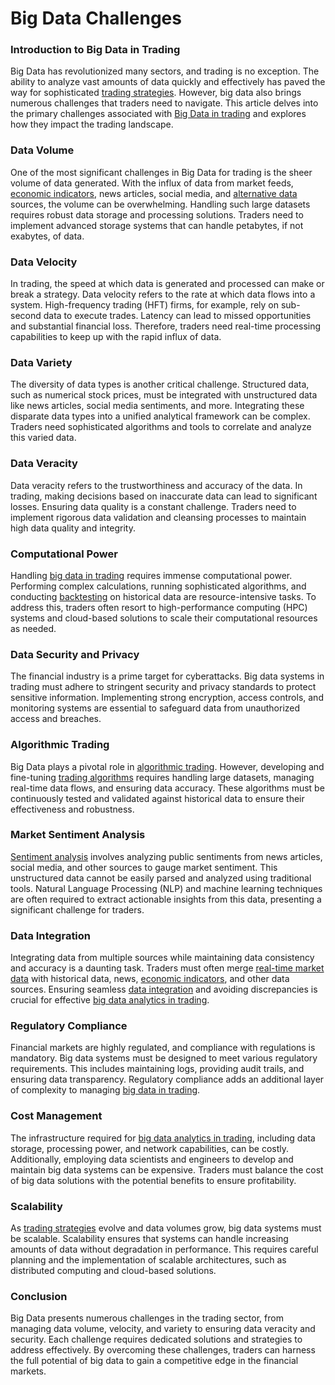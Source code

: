 # Big Data Challenges

### Introduction to Big Data in Trading

Big Data has revolutionized many sectors, and trading is no exception. The ability to analyze vast amounts of data quickly and effectively has paved the way for sophisticated [trading strategies](../t/trading_strategies.md). However, big data also brings numerous challenges that traders need to navigate. This article delves into the primary challenges associated with [Big Data in trading](../b/big_data_in_trading.md) and explores how they impact the trading landscape.

### Data Volume

One of the most significant challenges in Big Data for trading is the sheer volume of data generated. With the influx of data from market feeds, [economic indicators](../e/economic_indicators.md), news articles, social media, and [alternative data](../a/alternative_data.md) sources, the volume can be overwhelming. Handling such large datasets requires robust data storage and processing solutions. Traders need to implement advanced storage systems that can handle petabytes, if not exabytes, of data.

### Data Velocity

In trading, the speed at which data is generated and processed can make or break a strategy. Data velocity refers to the rate at which data flows into a system. High-frequency trading (HFT) firms, for example, rely on sub-second data to execute trades. Latency can lead to missed opportunities and substantial financial loss. Therefore, traders need real-time processing capabilities to keep up with the rapid influx of data.

### Data Variety

The diversity of data types is another critical challenge. Structured data, such as numerical stock prices, must be integrated with unstructured data like news articles, social media sentiments, and more. Integrating these disparate data types into a unified analytical framework can be complex. Traders need sophisticated algorithms and tools to correlate and analyze this varied data.

### Data Veracity

Data veracity refers to the trustworthiness and accuracy of the data. In trading, making decisions based on inaccurate data can lead to significant losses. Ensuring data quality is a constant challenge. Traders need to implement rigorous data validation and cleansing processes to maintain high data quality and integrity.

### Computational Power

Handling [big data in trading](../b/big_data_in_trading.md) requires immense computational power. Performing complex calculations, running sophisticated algorithms, and conducting [backtesting](../b/backtesting.md) on historical data are resource-intensive tasks. To address this, traders often resort to high-performance computing (HPC) systems and cloud-based solutions to scale their computational resources as needed.

### Data Security and Privacy

The financial industry is a prime target for cyberattacks. Big data systems in trading must adhere to stringent security and privacy standards to protect sensitive information. Implementing strong encryption, access controls, and monitoring systems are essential to safeguard data from unauthorized access and breaches.

### Algorithmic Trading

Big Data plays a pivotal role in [algorithmic trading](../a/algorithmic_trading.md). However, developing and fine-tuning [trading algorithms](../t/trading_algorithms.md) requires handling large datasets, managing real-time data flows, and ensuring data accuracy. These algorithms must be continuously tested and validated against historical data to ensure their effectiveness and robustness.

### Market Sentiment Analysis

[Sentiment analysis](../s/sentiment_analysis.md) involves analyzing public sentiments from news articles, social media, and other sources to gauge market sentiment. This unstructured data cannot be easily parsed and analyzed using traditional tools. Natural Language Processing (NLP) and machine learning techniques are often required to extract actionable insights from this data, presenting a significant challenge for traders.

### Data Integration

Integrating data from multiple sources while maintaining data consistency and accuracy is a daunting task. Traders must often merge [real-time market data](../r/real-time_market_data.md) with historical data, news, [economic indicators](../e/economic_indicators.md), and other data sources. Ensuring seamless [data integration](../d/data_integration.md) and avoiding discrepancies is crucial for effective [big data analytics in trading](../b/big_data_analytics_in_trading.md).

### Regulatory Compliance

Financial markets are highly regulated, and compliance with regulations is mandatory. Big data systems must be designed to meet various regulatory requirements. This includes maintaining logs, providing audit trails, and ensuring data transparency. Regulatory compliance adds an additional layer of complexity to managing [big data in trading](../b/big_data_in_trading.md).

### Cost Management

The infrastructure required for [big data analytics in trading](../b/big_data_analytics_in_trading.md), including data storage, processing power, and network capabilities, can be costly. Additionally, employing data scientists and engineers to develop and maintain big data systems can be expensive. Traders must balance the cost of big data solutions with the potential benefits to ensure profitability.

### Scalability

As [trading strategies](../t/trading_strategies.md) evolve and data volumes grow, big data systems must be scalable. Scalability ensures that systems can handle increasing amounts of data without degradation in performance. This requires careful planning and the implementation of scalable architectures, such as distributed computing and cloud-based solutions.

### Conclusion

Big Data presents numerous challenges in the trading sector, from managing data volume, velocity, and variety to ensuring data veracity and security. Each challenge requires dedicated solutions and strategies to address effectively. By overcoming these challenges, traders can harness the full potential of big data to gain a competitive edge in the financial markets.